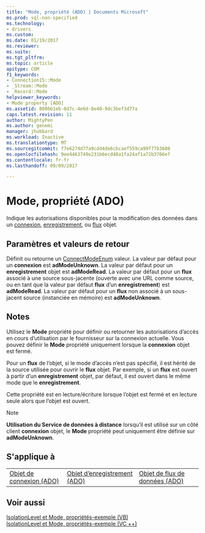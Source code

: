 ```yaml
---
title: "Mode, propriété (ADO) | Documents Microsoft"
ms.prod: sql-non-specified
ms.technology:
- drivers
ms.custom: 
ms.date: 01/19/2017
ms.reviewer: 
ms.suite: 
ms.tgt_pltfrm: 
ms.topic: article
apitype: COM
f1_keywords:
- Connection15::Mode
- _Stream::Mode
- _Record::Mode
helpviewer_keywords:
- Mode property [ADO]
ms.assetid: 808661eb-0d7c-4e6d-8e40-9dc3bef3d77a
caps.latest.revision: 11
author: MightyPen
ms.author: genemi
manager: jhubbard
ms.workload: Inactive
ms.translationtype: MT
ms.sourcegitcommit: f7e6274d77a9cdd4de6cbcaef559ca99f77b3608
ms.openlocfilehash: 9ee4463749e231b6ecd48a1fa24af1a72b3766ef
ms.contentlocale: fr-fr
ms.lasthandoff: 09/09/2017

---
```

# <a name="mode-property-ado"></a>Mode, propriété (ADO)
Indique les autorisations disponibles pour la modification des données dans un [connexion](../../../ado/reference/ado-api/connection-object-ado.md), [enregistrement](../../../ado/reference/ado-api/record-object-ado.md), ou [flux](../../../ado/reference/ado-api/stream-object-ado.md) objet.  
  
## <a name="settings-and-return-values"></a>Paramètres et valeurs de retour  
 Définit ou retourne un [ConnectModeEnum](../../../ado/reference/ado-api/connectmodeenum.md) valeur. La valeur par défaut pour un **connexion** est **adModeUnknown**. La valeur par défaut pour un **enregistrement** objet est **adModeRead**. La valeur par défaut pour un **flux** associé à une source sous-jacente (ouverte avec une URL comme source, ou en tant que la valeur par défaut **flux** d’un **enregistrement**) est  **adModeRead**. La valeur par défaut pour un **flux** non associé à un sous-jacent source (instanciée en mémoire) est **adModeUnknown**.  
  
## <a name="remarks"></a>Notes  
 Utilisez le **Mode** propriété pour définir ou retourner les autorisations d’accès en cours d’utilisation par le fournisseur sur la connexion actuelle. Vous pouvez définir le **Mode** propriété uniquement lorsque la **connexion** objet est fermé.  
  
 Pour un **flux** de l’objet, si le mode d’accès n’est pas spécifié, il est hérité de la source utilisée pour ouvrir le **flux** objet. Par exemple, si un **flux** est ouvert à partir d’un **enregistrement** objet, par défaut, il est ouvert dans le même mode que le **enregistrement**.  
  
 Cette propriété est en lecture/écriture lorsque l’objet est fermé et en lecture seule alors que l’objet est ouvert.  
  
> [!NOTE]
>  **Utilisation du Service de données à distance** lorsqu’il est utilisé sur un côté client **connexion** objet, le **Mode** propriété peut uniquement être définie sur **adModeUnknown**.  
  
## <a name="applies-to"></a>S'applique à  
  
||||  
|-|-|-|  
|[Objet de connexion (ADO)](../../../ado/reference/ado-api/connection-object-ado.md)|[Objet d’enregistrement (ADO)](../../../ado/reference/ado-api/record-object-ado.md)|[Objet de flux de données (ADO)](../../../ado/reference/ado-api/stream-object-ado.md)|  
  
## <a name="see-also"></a>Voir aussi  
 [IsolationLevel et Mode, propriétés-exemple (VB)](../../../ado/reference/ado-api/isolationlevel-and-mode-properties-example-vb.md)   
 [IsolationLevel et Mode, propriétés-exemple (VC ++)](../../../ado/reference/ado-api/isolationlevel-and-mode-properties-example-vc.md)   

